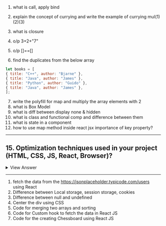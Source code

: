 1. what is call, apply bind
2. explain the concept of currying and write the example of currying mul(1)(2)(3)
3. what is closure 
4. o/p 3+2+"7"
5. o/p []==[]
 
6. find the duplicates from the below array
```js
let books = [
{ title: "C++", author: "Bjarne" },
{ title: "Java", author: "James" },
{ title: "Python", author: "Guido" },
{ title: "Java", author: "James" },
];
```
7. write the polyfill for map and multiply the array elements with 2
8. what is Box Model
9. what is diff between display none & hidden
10. what is class and functional comp and difference between them
11. what is state in a component
14. how to use map method inside react jsx importance of key property?

------

## 15. Optimization techniques used in your project (HTML, CSS, JS, React, Browser)?

<details>

### HTML Optimization
#### 1. Minification:
   - **Minify HTML files** to reduce their size 
     - by removing unnecessary characters, 
       - such as spaces, 
       - line breaks, 
       - comments.

#### 2. Lazy Loading:
- **`Implement`** lazy loading for **`images`** and **`iframes`** to improve initial load time.

#### 3. Semantic HTML: 
- Use semantic HTML tags to **`improve`** **`accessibility`** and **`SEO`**.

----

### CSS Optimization

#### 1. Minification and Compression: 
   - Minify CSS files and use compression to reduce file size.

#### 2. Critical CSS: 
   - Extract and inline critical CSS to **`ensure`** that above-the-fold content is **styled `immediately`**.
#### 3. CSS Preprocessors: 
   - Use pre-processors like SCSS to organize and optimize CSS code.
#### 4. Remove Unused CSS: 
   - Use tools like **`PurgeCSS`** to remove unused CSS.
#### 5. CSS Modules: 
   - Implement CSS Modules to scope CSS to components, **`avoiding` global namespace pollution**.

----

### JavaScript Optimization

#### 1. Minification and Compression: 
  - Minify JavaScript files and use compression to reduce file size.
#### 2. Code Splitting: 
  - Use code splitting **<ins>to load only the JavaScript needed for the current page**</ins>.

#### 3. Tree Shaking: 
- **Remove `unused` code** with tree shaking, especially when using ES6 modules.

#### 4. Defer and Async Loading: 
- Use **`defer`** and **`async`** attributes for script tags to load JavaScript without blocking rendering.

#### 5. Caching: 
- Implement caching strategies to **`reduce`** the need for re-downloading unchanged files.

#### 6. Avoid Inline JavaScript: 
- Keep JavaScript in external files to enable caching and reduce HTML size.

----

### React Optimization
#### 1. React.memo: 
- Use React.memo to **prevent `unnecessary` re-renders** of functional components.

#### 2. PureComponent: 
- Extend from React.PureComponent for class components to avoid re-renders when props and state haven't changed.

#### 3. useCallback and useMemo: 
- to memoize functions and values.

#### 4. Dynamic Import: 
- Use dynamic imports for components to enable code splitting.

#### 5. Virtualize Long Lists: 
- Use libraries like **React Virtualized** or **React Window** for rendering long lists efficiently.

#### 6. Optimizing Reconciliation: 
- **`Avoid`** creating new objects and arrays inside render methods to minimize reconciliation efforts.

----

### Browser Optimization
#### 1. Browser Caching: 
- Use caching headers like **`Cache-Control`** and **`ETag`** to leverage browser caching.

#### 2. Service Workers: 
- Implement service workers **to cache assets** and **enable `offline`** functionality.

#### 3. CDN: 
- Use Content Delivery Networks (CDN) **to `serve` static assets** from locations closer to the user.

#### 4. HTTP/2: 
- Enable HTTP/2 to take advantage of **`multiplexing`** and **`server push`** for <ins>**faster asset delivery**</ins>.

#### 5. Preload and Prefetch: 
- hints to <ins>**load critical resources</ins> `faster`**.

#### 6. Reducing HTTP Requests: 
- Combine files and reduce the number of HTTP requests.

---

### General Best Practices
#### 1. Responsive Design: 
- Ensure the application is responsive and performs well on all devices.

#### 2. Image Optimization: 
- Optimize images using appropriate formats (e.g., WebP), compression, and responsive images.

#### 3. Font Optimization: 
- Use efficient web fonts and consider font loading strategies (e.g., font-display).

#### 4. Monitoring and Analytics: 
- Implement performance monitoring tools like 
  - Lighthouse, 
  - New Relic,
  - Google Analytics to track performance and identify bottlenecks.

#### 5. Testing: 
- Regularly test performance and functionality using tools like Jest and React Testing Library (RTL).
<summary>
View Answer
</summary>
</details>

------

1.  fetch the data from the https://jsonplaceholder.typicode.com/users using React
2.  Difference between Local storage, session storage, cookies 
3.  Difference between null and undefined
4.  Center the div using CSS
5.  Code for merging two arrays and sorting
6.  Code for Custom hook to fetch the data in React JS
7.  Code for the creating Chessboard using React JS
